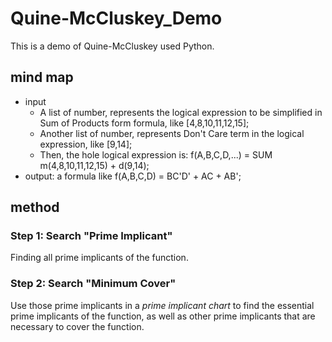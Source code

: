 # Quine-McCluskey_Demo

This is a demo of Quine-McCluskey used Python.

## mind map

- input
  - A list of number, represents the logical expression to be simplified in Sum of Products form formula, like [4,8,10,11,12,15];
  - Another list of number, represents Don't Care term in the logical expression, like [9,14];
  - Then, the hole logical expression is: f(A,B,C,D,...) = SUM m(4,8,10,11,12,15) + d(9,14);
- output: a formula like f(A,B,C,D) = BC'D' + AC + AB';

## method

### Step 1: Search "Prime Implicant"

Finding all prime implicants of the function.

### Step 2: Search "Minimum Cover"

Use those prime implicants in a *prime implicant chart* to find the essential prime implicants of the function, as well as other prime implicants that are necessary to cover the function.